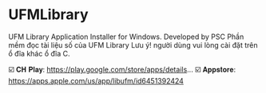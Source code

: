 # UFMLibrary
UFM Library Application Installer for Windows. Developed by PSC
Phần mềm đọc tài liệu số của UFM Library
Lưu ý! người dùng vui lòng cài đặt trên ổ đĩa khác ổ đĩa C.

☑️ 𝐂𝐇 𝐏𝐥𝐚𝐲: https://play.google.com/store/apps/details...
☑️ 𝐀𝐩𝐩𝐬𝐭𝐨𝐫𝐞: https://apps.apple.com/us/app/libufm/id6451392424
